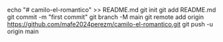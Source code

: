 echo "# camilo-el-romantico" >> README.md
git init
git add README.md
git commit -m "first commit"
git branch -M main
git remote add origin https://github.com/mafe2024perezm/camilo-el-romantico.git
git push -u origin main